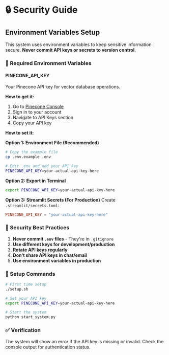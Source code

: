 # 🔒 Security Guide

## Environment Variables Setup

This system uses environment variables to keep sensitive information secure. **Never commit API keys or secrets to version control.**

### 🔑 Required Environment Variables

#### PINECONE_API_KEY
Your Pinecone API key for vector database operations.

**How to get it:**
1. Go to [Pinecone Console](https://app.pinecone.io/)
2. Sign in to your account
3. Navigate to API Keys section
4. Copy your API key

**How to set it:**

**Option 1: Environment File (Recommended)**
```bash
# Copy the example file
cp .env.example .env

# Edit .env and add your API key
PINECONE_API_KEY=your-actual-api-key-here
```

**Option 2: Export in Terminal**
```bash
export PINECONE_API_KEY=your-actual-api-key-here
```

**Option 3: Streamlit Secrets (For Production)**
Create `.streamlit/secrets.toml`:
```toml
PINECONE_API_KEY = "your-actual-api-key-here"
```

### 🚨 Security Best Practices

1. **Never commit `.env` files** - They're in `.gitignore`
2. **Use different keys for development/production**
3. **Rotate API keys regularly**
4. **Don't share API keys in chat/email**
5. **Use environment variables in production**

### 🔧 Setup Commands

```bash
# First time setup
./setup.sh

# Set your API key
export PINECONE_API_KEY=your-actual-api-key-here

# Start the system
python start_system.py
```

### ✅ Verification

The system will show an error if the API key is missing or invalid. Check the console output for authentication status.
